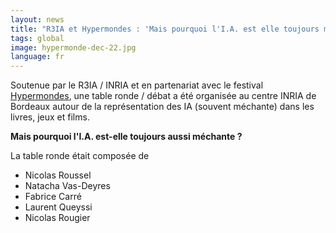 ```yaml
---
layout: news
title: "R3IA et Hypermondes : 'Mais pourquoi l'I.A. est elle toujours méchante ?'"
tags: global  
image: hypermonde-dec-22.jpg
language: fr 
---
```


Soutenue par le R3IA / INRIA et en partenariat avec le festival <a href="https://hypermondes.fr">Hypermondes</a>, une table ronde / débat a été organisée au centre INRIA de Bordeaux autour de la représentation des IA (souvent méchante) dans les livres, jeux et films.

**Mais pourquoi l'I.A. est-elle toujours aussi méchante ?**

La table ronde était composée de
- Nicolas Roussel
- Natacha Vas-Deyres
- Fabrice Carré
- Laurent Queyssi
- Nicolas Rougier
